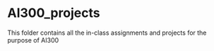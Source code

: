 # AI300_projects
This folder contains all the in-class assignments and projects for the purpose of AI300

